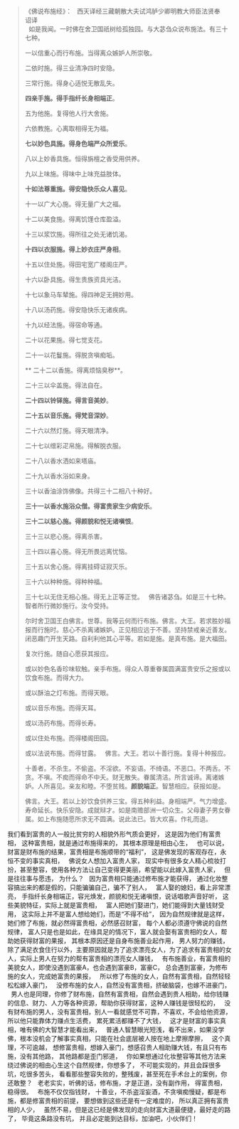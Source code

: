 > 《佛说布施经》：
> &nbsp;
> 西天译经三藏朝散大夫试鸿胪少卿明教大师臣法贤奉　诏译  
> &nbsp;
> 如是我闻。一时佛在舍卫国祇树给孤独园。与大苾刍众说布施法。有三十七种。
> 
> 一以信重心而行布施。当得离众嫉妒人所崇敬。
> 
> 二依时施。得三业清净四时安隐。
> 
> 三常行施。得身心适悦无散乱失。
> 
> **四亲手施。得手指纤长身相端正**。
> 
> 五为他施。复得他人行大舍施。
> 
> 六依教施。心离取相得无为福。
> 
> **七以妙色具施。得身色端严众所爱乐**。
> 
> 八以上妙香具施。恒得旃檀之香受用供养。
> 
> 九以上味施。得味中上味充益肢体。
> 
> **十如法尊重施。得安隐快乐众人喜见**。
> 
> 十一以广大心施。得无量广大之福。
> 
> 十二以美食施。得离饥馑仓库盈溢。
> 
> 十三以浆饮施。得所往之处无诸饥渴。
> 
> **十四以衣服施。得上妙衣庄严身相**。
> 
> 十五以住处施。得田宅宽广楼阁庄严。
> 
> 十六以卧具施。得生贵族资具光洁。
> 
> 十七以象马车辇施。得四神足无拥妙用。
> 
> 十八以汤药施。得安隐快乐无诸疾病。
> 
> 十九以经法施。得宿命等通。
> 
> 二十以花果施。得七觉支花。
> 
> 二十一以花鬘施。得脱贪嗔痴垢。
> 
>** 二十二以香施。得离烦恼臭秽**。
> 
> 二十三以伞盖施。得法自在。
> 
> **二十四以铃铎施。得言音美妙**。
> 
> **二十五以音乐施。得梵音深妙**。
> 
> 二十六以然灯施。得天眼清净。
> 
> 二十七以缯彩疋帛施。得解脱衣服。
> 
> 二十八以香水洒如来塔庙。
> 
> 二十九以香水浴如来身。
> 
> 三十以香油涂饰佛像。共得三十二相八十种好。
> 
> **三十一以香水施浴众僧。得富贵家生少病安乐**。
> 
> **三十二以慈心施。得颜貌和悦无诸嗔恨**。
> 
> 三十三以悲心施。得离杀害。
> 
> 三十四以喜心施。得无所畏远离忧恼。
> 
> 三十五以舍心施。得离挂碍证寂灭乐。
> 
> 三十六以种种施。得种种福。
> 
> 三十七以无住无相心施。得无上正等正觉。
> &nbsp;
> 佛告诸苾刍。如是三十七种。智者所行微妙施行。汝今受持。  
>   
> 尔时舍卫国王白佛言。世尊。我等云何而行布施。佛言。大王。若求胜妙福报而行施时。慈心不杀离诸嫉妒。正见相应远于不善。坚持禁戒亲近善友。闭恶趣门开生天路。自利利他其心平等。若如是施。是真布施。是大福田。
> 
> 复次行施。随自心愿获其报应。
> 
> 或以妙色名香珍味软触。亲手布施。得众人尊重眷属圆满富贵安乐之报或以饮食布施。而得大力。
> 
> 或以酥油之灯布施。而得天眼。
> 
> 或以音乐布施。而得天耳。
> 
> 或以汤药布施。而得长寿。
> 
> 或以住处布施。而得楼阁田园。
> 
> 或以法说布施。而得甘露。
> &nbsp;
> 佛言。大王。若以十善行施。复得十种报应。
> 
> 十善者。不杀生。不偷盗。不淫欲。不妄语。不绮语。不恶口。不两舌。不贪。不嗔。不痴而得命不中夭。财无散失。眷属清洁。所言诚谛。离诸嫉妒。人所喜见。亲友和睦。不堕贫贱。**颜貌端正**。智慧相应。获报如是。
> 
> 佛言。大王。若以上妙饮食供养三宝。得五种利益。身相端严。气力增盛。寿命延长。快乐安隐。成就辩才。如是南赡部洲一切众生。父母妻子男女眷属。如上布施随愿所求无不圆满。说此法已。皆大欢喜。作礼而退。

我们看到富贵的人一般比贫穷的人相貌外形气质会更好，
这是因为他们有富贵相，
这种富贵相，就是通过布施得来的，
其根本原理是相由心生，
&nbsp;
也可以说，财富是财布施的结果，富贵相是布施顺带的“福利”，
这是佛发现的客观存在，永恒不变的事实真相，
&nbsp;
佛说女人想加入富贵人家，
现实中有很多女人精心梳妆打扮，甚至整容，使用各种方法让自己变得更美丽，希望能以此嫁入富贵人家，
&nbsp;
但是往往事与愿违，
为什么？
&nbsp;
因为富贵相只能通过修布施才能获得，
通过化妆整容搞出来的都是假的，只能骗骗自己，骗不了别人，
&nbsp;
富人娶的媳妇，看上非常漂亮，
手指纤长身相端正，容光焕发，颜貌和悦无诸嗔恨，说话唱歌声音好听，
这些美貌特征，实际上就是富贵相，
&nbsp;
富人把她们娶进门，她们能得到大量钱财受用，
这实际上并不是富人想给她们，而是“不得不给”，
因为自然规律就是这样，她们修了布施，就必然得富贵相，必然感召财富，
每个人都必须遵守佛说的自然规律，
富人只是也是如此，在缘具足的情况下，富人就会娶有富贵相的女人，帮助她获得财富的果报，
其根本原因还是自身布施善业起作用，
男人努力的赚钱，除了满足衣食住行以外，主要原因就是为了追求漂亮女人，为了追求有富贵相的女人，实际上男人在努力的帮有富贵相的漂亮女人赚钱，
&nbsp;
有布施善业，有富贵相的美貌女人，即使没遇到富豪A，也会遇到富豪B，富豪C，
总会遇到富豪，为修布施的女人，完成她富贵的果报，
&nbsp;
所以修了布施的女人，自然有富贵相，自然轻轻松松嫁入豪门，
&nbsp;
没修布施的女人，自然没有富贵相，挤破脑袋，也嫁不进豪门，
&nbsp;
男人也是同理，你修了财布施，自然有富贵相，自然会遇到贵人相助，给你钱赚的信息、财力、人力等各种资源，帮助你获得财富，这种人赚钱是很轻松的，
&nbsp;
没有财布施的男人，没有富贵相，别人一看就感觉不可靠，不喜欢，不会给他资源，所以他只能靠体力赚点生活费，
累死累活都赚不了大钱，
&nbsp;
这才是财富的事实真相，唯有佛的大智慧才能看出来，
&nbsp;
普通人智慧眼光短浅，看不出来，如果没学佛，根本没机会了解事实真相，只能在社会底层被人按在地上摩擦摩擦，
&nbsp;
这个真理，不可逾越，
想修富贵相，想嫁入豪门，想感召贵人相助赚大钱，有且只有布施，没有其他路，
其他路都是歪门邪道，
&nbsp;
你如果想通过化妆整容等其他方法来绕过佛说的相由心生这个自然规律，你想多了，
不可能实现的，并且会踩很多坑，吃很多苦头，
看看那些整容失败的，整残废，甚至死在手术台上的案例，你还敢整？
&nbsp;
老老实实，听佛的话，修布施，才是正道，没有副作用，
得富贵相，稳得很。
&nbsp;
布施不仅仅指钱财，
十善业，不杀盗淫妄酒，不贪嗔痴慢疑，都是布施，都是修富贵相的前提，
要想做到这些还是有一定难度的，
所以真正拥有富贵相的人少，
&nbsp;
虽然不易，但是这已经是佛发现的走向财富大道最便捷，最好走的路了，
毕竟这条路没有坑，
并且必定能到达目标，加油吧，小伙伴们！

